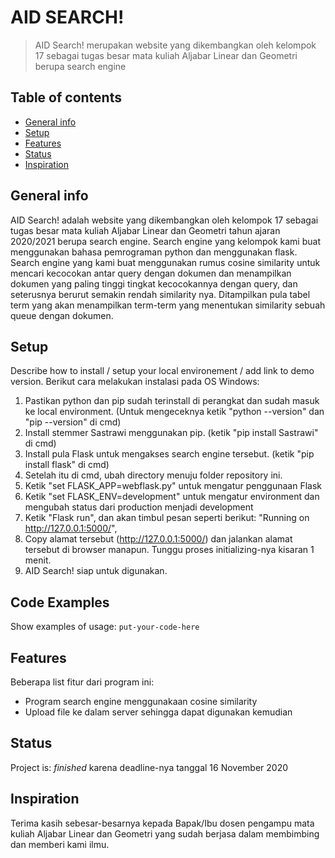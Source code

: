 # AID SEARCH!
> AID Search! merupakan website yang dikembangkan oleh kelompok 17 sebagai tugas besar mata kuliah Aljabar Linear dan Geometri berupa search engine

## Table of contents
* [General info](#general-info)
* [Setup](#setup)
* [Features](#features)
* [Status](#status)
* [Inspiration](#inspiration)

## General info
AID Search! adalah website yang dikembangkan oleh kelompok 17 sebagai tugas besar mata kuliah Aljabar Linear dan Geometri tahun ajaran 2020/2021 berupa search engine. Search engine yang kelompok kami buat menggunakan bahasa pemrograman python dan menggunakan flask. Search engine yang kami buat menggunakan rumus cosine similarity untuk mencari kecocokan antar query dengan dokumen dan menampilkan dokumen yang paling tinggi tingkat kecocokannya dengan query, dan seterusnya berurut semakin rendah similarity nya. Ditampilkan pula tabel term yang akan menampilkan term-term yang menentukan similarity sebuah queue dengan dokumen.



## Setup
Describe how to install / setup your local environement / add link to demo version.
Berikut cara melakukan instalasi pada OS Windows:
1. Pastikan python dan pip sudah terinstall di perangkat dan sudah masuk ke local environment. (Untuk mengeceknya ketik "python --version" dan "pip --version" di cmd)
2. Install stemmer Sastrawi menggunakan pip. (ketik "pip install Sastrawi" di cmd)
3. Install pula Flask untuk mengakses search engine tersebut. (ketik "pip install flask" di cmd)
4. Setelah itu di cmd, ubah directory menuju folder repository ini.
5. Ketik "set FLASK_APP=webflask.py" untuk mengatur penggunaan Flask
6. Ketik "set FLASK_ENV=development" untuk mengatur environment dan mengubah status dari production menjadi development
7. Ketik "Flask run", dan akan timbul pesan seperti berikut: "Running on http://127.0.0.1:5000/",
8. Copy alamat tersebut (http://127.0.0.1:5000/) dan jalankan alamat tersebut di browser manapun. Tunggu proses initializing-nya kisaran 1 menit.
9. AID Search! siap untuk digunakan.

## Code Examples
Show examples of usage:
`put-your-code-here`

## Features
Beberapa list fitur dari program ini:
* Program search engine menggunakaan cosine similarity
* Upload file ke dalam server sehingga dapat digunakan kemudian

## Status
Project is: _finished_ karena deadline-nya tanggal 16 November 2020

## Inspiration
Terima kasih sebesar-besarnya kepada Bapak/Ibu dosen pengampu mata kuliah Aljabar Linear dan Geometri yang sudah berjasa dalam membimbing dan memberi kami ilmu.
